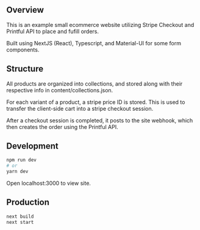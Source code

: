 ## Overview

This is an example small ecommerce website utilizing Stripe Checkout and Printful API to place and fufill orders.

Built using NextJS (React), Typescript, and Material-UI for some form components.

## Structure

All products are organized into collections, and stored along with their respective info in content/collections.json.

For each variant of a product, a stripe price ID is stored. This is used to transfer the client-side cart into a stripe checkout session.

After a checkout session is completed, it posts to the site webhook, which then creates the order using the Printful API.

## Development

```bash
npm run dev
# or
yarn dev
```

Open localhost:3000 to view site.

## Production

```bash
next build
next start
```
